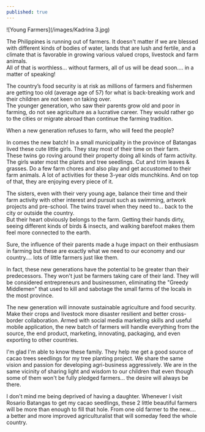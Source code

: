 ```yaml
---
published: true
---
```

![Young Farmers](/images/Kadrina 3.jpg)

The Philippines is running out of farmers. It doesn't matter if we are blessed with different kinds of bodies of water, lands that are lush and fertile, and a climate that is favorable in growing various valued crops, livestock and farm animals.   
All of that is worthless... without farmers, all of us will be dead soon.... in a matter of speaking!

The country’s food security is at risk as millions of farmers and fishermen are getting too old (average age of 57) for what is back-breaking work and their children are not keen on taking over.   
The younger generation, who saw their parents grow old and poor in farming, do not see agriculture as a lucrative career. They would rather go to the cities or migrate abroad than continue the farming tradition.

When a new generation refuses to farm, who will feed the people? 

In comes the new batch! In a small municipality in the province of Batangas lived these cute little girls. They stay most of their time on their farm.   
These twins go roving around their property doing all kinds of farm activity. The girls water most the plants and tree seedlings. Cut and trim leaves & grasses. Do a few farm chores and also play and get accustomed to their farm animals. 
A lot of activities for these 3-year olds munchkins. And on top of that, they are enjoying every piece of it. 

The sisters, even with their very young age, balance their time and their farm activity with other interest and pursuit such as swimming, artwork projects and pre-school. 
The twins travel when they need to... back to the city or outside the country.   
But their heart obviously belongs to the farm. Getting their hands dirty, seeing different kinds of birds & insects, and walking barefoot makes them feel more connected to the earth.

Sure, the influence of their parents made a huge impact on their enthusiasm in farming but these are exactly what we need to our economy and our country.... lots of little farmers just like them. 

In fact, these new generations have the potential to be greater than their predecessors. They won't just be farmers taking care of their land. They will be considered entrepreneurs and businessmen, eliminating the "Greedy Middlemen" that used to kill and sabotage the small farms of the locals in the most province. 

The new generation will innovate sustainable agriculture and food security. Make their crops and livestock more disaster resilient and better cross-border collaboration. 
Armed with social media marketing skills and useful mobile application, the new batch of farmers will handle everything from the source, the end product, marketing, innovating, packaging, and even exporting to other countries. 

I'm glad I'm able to know these family. They help me get a good source of cacao trees seedlings for my tree planting project. We share the same vision and passion for developing agri-business aggressively. 
We are in the same vicinity of sharing light and wisdom to our children that even though some of them won't be fully pledged farmers... the desire will always be there. 

I don't mind me being deprived of having a daughter. Whenever I visit Rosario Batangas to get my cacao seedlings, these 2 little beautiful farmers will be more than enough to fill that hole. 
From one old farmer to the new.... a better and more improved agriculturalist that will someday feed the whole country.
